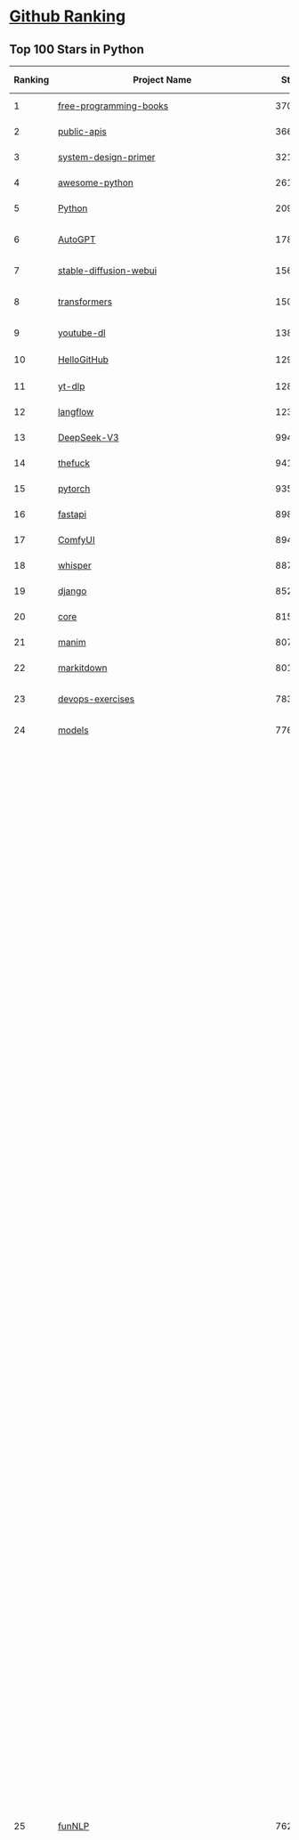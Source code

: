 [Github Ranking](../README.md)
==========

## Top 100 Stars in Python

| Ranking | Project Name | Stars | Forks | Language | Open Issues | Description | Last Commit |
| ------- | ------------ | ----- | ----- | -------- | ----------- | ----------- | ----------- |
| 1 | [free-programming-books](https://github.com/EbookFoundation/free-programming-books) | 370558 | 64314 | Python | 17 | :books: Freely available programming books | 2025-09-26T20:15:11Z |
| 2 | [public-apis](https://github.com/public-apis/public-apis) | 366429 | 38511 | Python | 24 | A collective list of free APIs | 2025-05-20T15:56:34Z |
| 3 | [system-design-primer](https://github.com/donnemartin/system-design-primer) | 321233 | 52459 | Python | 252 | Learn how to design large-scale systems. Prep for the system design interview.  Includes Anki flashcards. | 2025-05-21T11:13:33Z |
| 4 | [awesome-python](https://github.com/vinta/awesome-python) | 261600 | 26345 | Python | 0 | An opinionated list of awesome Python frameworks, libraries, software and resources. | 2025-09-17T05:29:57Z |
| 5 | [Python](https://github.com/TheAlgorithms/Python) | 209331 | 48177 | Python | 78 | All Algorithms implemented in Python | 2025-09-24T19:18:44Z |
| 6 | [AutoGPT](https://github.com/Significant-Gravitas/AutoGPT) | 178700 | 45984 | Python | 172 | AutoGPT is the vision of accessible AI for everyone, to use and to build on. Our mission is to provide the tools, so that you can focus on what matters. | 2025-09-27T01:37:25Z |
| 7 | [stable-diffusion-webui](https://github.com/AUTOMATIC1111/stable-diffusion-webui) | 156909 | 29105 | Python | 2368 | Stable Diffusion web UI | 2025-09-17T16:31:20Z |
| 8 | [transformers](https://github.com/huggingface/transformers) | 150323 | 30523 | Python | 1070 | 🤗 Transformers: the model-definition framework for state-of-the-art machine learning models in text, vision, audio, and multimodal models, for both inference and training.  | 2025-09-26T22:02:26Z |
| 9 | [youtube-dl](https://github.com/ytdl-org/youtube-dl) | 138117 | 10503 | Python | 3646 | Command-line program to download videos from YouTube.com and other video sites | 2025-05-04T11:53:05Z |
| 10 | [HelloGitHub](https://github.com/521xueweihan/HelloGitHub) | 129202 | 10744 | Python | 199 | :octocat: 分享 GitHub 上有趣、入门级的开源项目。Share interesting, entry-level open source projects on GitHub. | 2025-08-28T00:48:15Z |
| 11 | [yt-dlp](https://github.com/yt-dlp/yt-dlp) | 128153 | 10268 | Python | 1649 | A feature-rich command-line audio/video downloader | 2025-09-26T22:22:06Z |
| 12 | [langflow](https://github.com/langflow-ai/langflow) | 123771 | 7684 | Python | 416 | Langflow is a powerful tool for building and deploying AI-powered agents and workflows. | 2025-09-27T03:59:04Z |
| 13 | [DeepSeek-V3](https://github.com/deepseek-ai/DeepSeek-V3) | 99430 | 16229 | Python | 44 | None | 2025-08-28T03:24:37Z |
| 14 | [thefuck](https://github.com/nvbn/thefuck) | 94159 | 3767 | Python | 290 | Magnificent app which corrects your previous console command. | 2024-07-19T14:56:13Z |
| 15 | [pytorch](https://github.com/pytorch/pytorch) | 93515 | 25412 | Python | 15563 | Tensors and Dynamic neural networks in Python with strong GPU acceleration | 2025-09-27T04:05:45Z |
| 16 | [fastapi](https://github.com/fastapi/fastapi) | 89853 | 7934 | Python | 46 | FastAPI framework, high performance, easy to learn, fast to code, ready for production | 2025-09-27T03:02:48Z |
| 17 | [ComfyUI](https://github.com/comfyanonymous/ComfyUI) | 89431 | 9993 | Python | 2743 | The most powerful and modular diffusion model GUI, api and backend with a graph/nodes interface. | 2025-09-27T03:39:23Z |
| 18 | [whisper](https://github.com/openai/whisper) | 88713 | 11043 | Python | 0 | Robust Speech Recognition via Large-Scale Weak Supervision | 2025-09-08T10:58:26Z |
| 19 | [django](https://github.com/django/django) | 85241 | 33014 | Python | 0 | The Web framework for perfectionists with deadlines. | 2025-09-26T14:57:24Z |
| 20 | [core](https://github.com/home-assistant/core) | 81588 | 35290 | Python | 2301 | :house_with_garden: Open source home automation that puts local control and privacy first. | 2025-09-26T23:20:51Z |
| 21 | [manim](https://github.com/3b1b/manim) | 80768 | 6882 | Python | 454 | Animation engine for explanatory math videos | 2025-06-14T15:50:43Z |
| 22 | [markitdown](https://github.com/microsoft/markitdown) | 80135 | 4418 | Python | 261 | Python tool for converting files and office documents to Markdown. | 2025-09-08T15:37:34Z |
| 23 | [devops-exercises](https://github.com/bregman-arie/devops-exercises) | 78397 | 17657 | Python | 35 | Linux, Jenkins, AWS, SRE, Prometheus, Docker, Python, Ansible, Git, Kubernetes, Terraform, OpenStack, SQL, NoSQL, Azure, GCP, DNS, Elastic, Network, Virtualization. DevOps Interview Questions | 2025-08-31T18:37:14Z |
| 24 | [models](https://github.com/tensorflow/models) | 77644 | 45468 | Python | 1078 | Models and examples built with TensorFlow | 2025-09-27T03:19:04Z |
| 25 | [funNLP](https://github.com/fighting41love/funNLP) | 76260 | 15002 | Python | 34 | 中英文敏感词、语言检测、中外手机/电话归属地/运营商查询、名字推断性别、手机号抽取、身份证抽取、邮箱抽取、中日文人名库、中文缩写库、拆字词典、词汇情感值、停用词、反动词表、暴恐词表、繁简体转换、英文模拟中文发音、汪峰歌词生成器、职业名称词库、同义词库、反义词库、否定词库、汽车品牌词库、汽车零件词库、连续英文切割、各种中文词向量、公司名字大全、古诗词库、IT词库、财经词库、成语词库、地名词库、历史名人词库、诗词词库、医学词库、饮食词库、法律词库、汽车词库、动物词库、中文聊天语料、中文谣言数据、百度中文问答数据集、句子相似度匹配算法集合、bert资源、文本生成&摘要相关工具、cocoNLP信息抽取工具、国内电话号码正则匹配、清华大学XLORE:中英文跨语言百科知识图谱、清华大学人工智能技术系列报告、自然语言生成、NLU太难了系列、自动对联数据及机器人、用户名黑名单列表、罪名法务名词及分类模型、微信公众号语料、cs224n深度学习自然语言处理课程、中文手写汉字识别、中文自然语言处理 语料/数据集、变量命名神器、分词语料库+代码、任务型对话英文数据集、ASR 语音数据集 + 基于深度学习的中文语音识别系统、笑声检测器、Microsoft多语言数字/单位/如日期时间识别包、中华新华字典数据库及api(包括常用歇后语、成语、词语和汉字)、文档图谱自动生成、SpaCy 中文模型、Common Voice语音识别数据集新版、神经网络关系抽取、基于bert的命名实体识别、关键词(Keyphrase)抽取包pke、基于医疗领域知识图谱的问答系统、基于依存句法与语义角色标注的事件三元组抽取、依存句法分析4万句高质量标注数据、cnocr：用来做中文OCR的Python3包、中文人物关系知识图谱项目、中文nlp竞赛项目及代码汇总、中文字符数据、speech-aligner: 从“人声语音”及其“语言文本”产生音素级别时间对齐标注的工具、AmpliGraph: 知识图谱表示学习(Python)库：知识图谱概念链接预测、Scattertext 文本可视化(python)、语言/知识表示工具：BERT & ERNIE、中文对比英文自然语言处理NLP的区别综述、Synonyms中文近义词工具包、HarvestText领域自适应文本挖掘工具（新词发现-情感分析-实体链接等）、word2word：(Python)方便易用的多语言词-词对集：62种语言/3,564个多语言对、语音识别语料生成工具：从具有音频/字幕的在线视频创建自动语音识别(ASR)语料库、构建医疗实体识别的模型（包含词典和语料标注）、单文档非监督的关键词抽取、Kashgari中使用gpt-2语言模型、开源的金融投资数据提取工具、文本自动摘要库TextTeaser: 仅支持英文、人民日报语料处理工具集、一些关于自然语言的基本模型、基于14W歌曲知识库的问答尝试--功能包括歌词接龙and已知歌词找歌曲以及歌曲歌手歌词三角关系的问答、基于Siamese bilstm模型的相似句子判定模型并提供训练数据集和测试数据集、用Transformer编解码模型实现的根据Hacker News文章标题自动生成评论、用BERT进行序列标记和文本分类的模板代码、LitBank：NLP数据集——支持自然语言处理和计算人文学科任务的100部带标记英文小说语料、百度开源的基准信息抽取系统、虚假新闻数据集、Facebook: LAMA语言模型分析，提供Transformer-XL/BERT/ELMo/GPT预训练语言模型的统一访问接口、CommonsenseQA：面向常识的英文QA挑战、中文知识图谱资料、数据及工具、各大公司内部里大牛分享的技术文档 PDF 或者 PPT、自然语言生成SQL语句（英文）、中文NLP数据增强（EDA）工具、英文NLP数据增强工具 、基于医药知识图谱的智能问答系统、京东商品知识图谱、基于mongodb存储的军事领域知识图谱问答项目、基于远监督的中文关系抽取、语音情感分析、中文ULMFiT-情感分析-文本分类-语料及模型、一个拍照做题程序、世界各国大规模人名库、一个利用有趣中文语料库 qingyun 训练出来的中文聊天机器人、中文聊天机器人seqGAN、省市区镇行政区划数据带拼音标注、教育行业新闻语料库包含自动文摘功能、开放了对话机器人-知识图谱-语义理解-自然语言处理工具及数据、中文知识图谱：基于百度百科中文页面-抽取三元组信息-构建中文知识图谱、masr: 中文语音识别-提供预训练模型-高识别率、Python音频数据增广库、中文全词覆盖BERT及两份阅读理解数据、ConvLab：开源多域端到端对话系统平台、中文自然语言处理数据集、基于最新版本rasa搭建的对话系统、基于TensorFlow和BERT的管道式实体及关系抽取、一个小型的证券知识图谱/知识库、复盘所有NLP比赛的TOP方案、OpenCLaP：多领域开源中文预训练语言模型仓库、UER：基于不同语料+编码器+目标任务的中文预训练模型仓库、中文自然语言处理向量合集、基于金融-司法领域(兼有闲聊性质)的聊天机器人、g2pC：基于上下文的汉语读音自动标记模块、Zincbase 知识图谱构建工具包、诗歌质量评价/细粒度情感诗歌语料库、快速转化「中文数字」和「阿拉伯数字」、百度知道问答语料库、基于知识图谱的问答系统、jieba_fast 加速版的jieba、正则表达式教程、中文阅读理解数据集、基于BERT等最新语言模型的抽取式摘要提取、Python利用深度学习进行文本摘要的综合指南、知识图谱深度学习相关资料整理、维基大规模平行文本语料、StanfordNLP 0.2.0：纯Python版自然语言处理包、NeuralNLP-NeuralClassifier：腾讯开源深度学习文本分类工具、端到端的封闭域对话系统、中文命名实体识别：NeuroNER vs. BertNER、新闻事件线索抽取、2019年百度的三元组抽取比赛：“科学空间队”源码、基于依存句法的开放域文本知识三元组抽取和知识库构建、中文的GPT2训练代码、ML-NLP - 机器学习(Machine Learning)NLP面试中常考到的知识点和代码实现、nlp4han:中文自然语言处理工具集(断句/分词/词性标注/组块/句法分析/语义分析/NER/N元语法/HMM/代词消解/情感分析/拼写检查、XLM：Facebook的跨语言预训练语言模型、用基于BERT的微调和特征提取方法来进行知识图谱百度百科人物词条属性抽取、中文自然语言处理相关的开放任务-数据集-当前最佳结果、CoupletAI - 基于CNN+Bi-LSTM+Attention 的自动对对联系统、抽象知识图谱、MiningZhiDaoQACorpus - 580万百度知道问答数据挖掘项目、brat rapid annotation tool: 序列标注工具、大规模中文知识图谱数据：1.4亿实体、数据增强在机器翻译及其他nlp任务中的应用及效果、allennlp阅读理解:支持多种数据和模型、PDF表格数据提取工具 、 Graphbrain：AI开源软件库和科研工具，目的是促进自动意义提取和文本理解以及知识的探索和推断、简历自动筛选系统、基于命名实体识别的简历自动摘要、中文语言理解测评基准，包括代表性的数据集&基准模型&语料库&排行榜、树洞 OCR 文字识别 、从包含表格的扫描图片中识别表格和文字、语声迁移、Python口语自然语言处理工具集(英文)、 similarity：相似度计算工具包，java编写、海量中文预训练ALBERT模型 、Transformers 2.0 、基于大规模音频数据集Audioset的音频增强 、Poplar：网页版自然语言标注工具、图片文字去除，可用于漫画翻译 、186种语言的数字叫法库、Amazon发布基于知识的人-人开放领域对话数据集 、中文文本纠错模块代码、繁简体转换 、 Python实现的多种文本可读性评价指标、类似于人名/地名/组织机构名的命名体识别数据集 、东南大学《知识图谱》研究生课程(资料)、. 英文拼写检查库 、 wwsearch是企业微信后台自研的全文检索引擎、CHAMELEON：深度学习新闻推荐系统元架构 、 8篇论文梳理BERT相关模型进展与反思、DocSearch：免费文档搜索引擎、 LIDA：轻量交互式对话标注工具 、aili - the fastest in-memory index in the East 东半球最快并发索引 、知识图谱车音工作项目、自然语言生成资源大全 、中日韩分词库mecab的Python接口库、中文文本摘要/关键词提取、汉字字符特征提取器 (featurizer)，提取汉字的特征（发音特征、字形特征）用做深度学习的特征、中文生成任务基准测评 、中文缩写数据集、中文任务基准测评 - 代表性的数据集-基准(预训练)模型-语料库-baseline-工具包-排行榜、PySS3：面向可解释AI的SS3文本分类器机器可视化工具 、中文NLP数据集列表、COPE - 格律诗编辑程序、doccano：基于网页的开源协同多语言文本标注工具 、PreNLP：自然语言预处理库、简单的简历解析器，用来从简历中提取关键信息、用于中文闲聊的GPT2模型：GPT2-chitchat、基于检索聊天机器人多轮响应选择相关资源列表(Leaderboards、Datasets、Papers)、(Colab)抽象文本摘要实现集锦(教程 、词语拼音数据、高效模糊搜索工具、NLP数据增广资源集、微软对话机器人框架 、 GitHub Typo Corpus：大规模GitHub多语言拼写错误/语法错误数据集、TextCluster：短文本聚类预处理模块 Short text cluster、面向语音识别的中文文本规范化、BLINK：最先进的实体链接库、BertPunc：基于BERT的最先进标点修复模型、Tokenizer：快速、可定制的文本词条化库、中文语言理解测评基准，包括代表性的数据集、基准(预训练)模型、语料库、排行榜、spaCy 医学文本挖掘与信息提取 、 NLP任务示例项目代码集、 python拼写检查库、chatbot-list - 行业内关于智能客服、聊天机器人的应用和架构、算法分享和介绍、语音质量评价指标(MOSNet, BSSEval, STOI, PESQ, SRMR)、 用138GB语料训练的法文RoBERTa预训练语言模型 、BERT-NER-Pytorch：三种不同模式的BERT中文NER实验、无道词典 - 有道词典的命令行版本，支持英汉互查和在线查询、2019年NLP亮点回顾、 Chinese medical dialogue data 中文医疗对话数据集 、最好的汉字数字(中文数字)-阿拉伯数字转换工具、 基于百科知识库的中文词语多词义/义项获取与特定句子词语语义消歧、awesome-nlp-sentiment-analysis - 情感分析、情绪原因识别、评价对象和评价词抽取、LineFlow：面向所有深度学习框架的NLP数据高效加载器、中文医学NLP公开资源整理 、MedQuAD：(英文)医学问答数据集、将自然语言数字串解析转换为整数和浮点数、Transfer Learning in Natural Language Processing (NLP) 、面向语音识别的中文/英文发音辞典、Tokenizers：注重性能与多功能性的最先进分词器、CLUENER 细粒度命名实体识别 Fine Grained Named Entity Recognition、 基于BERT的中文命名实体识别、中文谣言数据库、NLP数据集/基准任务大列表、nlp相关的一些论文及代码, 包括主题模型、词向量(Word Embedding)、命名实体识别(NER)、文本分类(Text Classificatin)、文本生成(Text Generation)、文本相似性(Text Similarity)计算等，涉及到各种与nlp相关的算法，基于keras和tensorflow 、Python文本挖掘/NLP实战示例、 Blackstone：面向非结构化法律文本的spaCy pipeline和NLP模型通过同义词替换实现文本“变脸” 、中文 预训练 ELECTREA 模型: 基于对抗学习 pretrain Chinese Model 、albert-chinese-ner - 用预训练语言模型ALBERT做中文NER 、基于GPT2的特定主题文本生成/文本增广、开源预训练语言模型合集、多语言句向量包、编码、标记和实现：一种可控高效的文本生成方法、 英文脏话大列表 、attnvis：GPT2、BERT等transformer语言模型注意力交互可视化、CoVoST：Facebook发布的多语种语音-文本翻译语料库，包括11种语言(法语、德语、荷兰语、俄语、西班牙语、意大利语、土耳其语、波斯语、瑞典语、蒙古语和中文)的语音、文字转录及英文译文、Jiagu自然语言处理工具 - 以BiLSTM等模型为基础，提供知识图谱关系抽取 中文分词 词性标注 命名实体识别 情感分析 新词发现 关键词 文本摘要 文本聚类等功能、用unet实现对文档表格的自动检测，表格重建、NLP事件提取文献资源列表 、 金融领域自然语言处理研究资源大列表、CLUEDatasetSearch - 中英文NLP数据集：搜索所有中文NLP数据集，附常用英文NLP数据集 、medical_NER - 中文医学知识图谱命名实体识别 、(哈佛)讲因果推理的免费书、知识图谱相关学习资料/数据集/工具资源大列表、Forte：灵活强大的自然语言处理pipeline工具集 、Python字符串相似性算法库、PyLaia：面向手写文档分析的深度学习工具包、TextFooler：针对文本分类/推理的对抗文本生成模块、Haystack：灵活、强大的可扩展问答(QA)框架、中文关键短语抽取工具 | 2024-05-10T07:38:24Z |
| 26 | [Deep-Live-Cam](https://github.com/hacksider/Deep-Live-Cam) | 73393 | 10656 | Python | 71 | real time face swap and one-click video deepfake with only a single image | 2025-08-29T06:44:46Z |
| 27 | [d2l-zh](https://github.com/d2l-ai/d2l-zh) | 72660 | 11897 | Python | 0 | 《动手学深度学习》：面向中文读者、能运行、可讨论。中英文版被70多个国家的500多所大学用于教学。 | 2024-07-30T09:32:19Z |
| 28 | [screenshot-to-code](https://github.com/abi/screenshot-to-code) | 70935 | 8791 | Python | 105 | Drop in a screenshot and convert it to clean code (HTML/Tailwind/React/Vue) | 2025-07-27T20:51:24Z |
| 29 | [browser-use](https://github.com/browser-use/browser-use) | 70539 | 8263 | Python | 117 | 🌐 Make websites accessible for AI agents. Automate tasks online with ease. | 2025-09-27T02:32:21Z |
| 30 | [flask](https://github.com/pallets/flask) | 70447 | 16541 | Python | 4 | The Python micro framework for building web applications. | 2025-09-20T00:33:34Z |
| 31 | [awesome-llm-apps](https://github.com/Shubhamsaboo/awesome-llm-apps) | 70225 | 8966 | Python | 3 | Collection of awesome LLM apps with AI Agents and RAG using OpenAI, Anthropic, Gemini and opensource models. | 2025-09-26T21:37:40Z |
| 32 | [PayloadsAllTheThings](https://github.com/swisskyrepo/PayloadsAllTheThings) | 70211 | 15974 | Python | 0 | A list of useful payloads and bypass for Web Application Security and Pentest/CTF | 2025-09-19T12:48:46Z |
| 33 | [awesome-machine-learning](https://github.com/josephmisiti/awesome-machine-learning) | 69907 | 15090 | Python | 1 | A curated list of awesome Machine Learning frameworks, libraries and software. | 2025-08-13T18:34:54Z |
| 34 | [gpt_academic](https://github.com/binary-husky/gpt_academic) | 69267 | 8369 | Python | 265 | 为GPT/GLM等LLM大语言模型提供实用化交互接口，特别优化论文阅读/润色/写作体验，模块化设计，支持自定义快捷按钮&函数插件，支持Python和C++等项目剖析&自译解功能，PDF/LaTex论文翻译&总结功能，支持并行问询多种LLM模型，支持chatglm3等本地模型。接入通义千问, deepseekcoder, 讯飞星火, 文心一言, llama2, rwkv, claude2, moss等。 | 2025-09-20T13:41:26Z |
| 35 | [cpython](https://github.com/python/cpython) | 69046 | 32951 | Python | 7198 | The Python programming language | 2025-09-27T02:44:37Z |
| 36 | [sherlock](https://github.com/sherlock-project/sherlock) | 68996 | 8010 | Python | 76 | Hunt down social media accounts by username across social networks | 2025-09-26T05:08:27Z |
| 37 | [new-pac](https://github.com/Alvin9999/new-pac) | 68770 | 10378 | Python | 447 | 翻墙-科学上网、自由上网、免费科学上网、免费翻墙、fanqiang、油管youtube/视频下载、软件、VPN、一键翻墙浏览器，vps一键搭建翻墙服务器脚本/教程，免费shadowsocks/ss/ssr/v2ray/goflyway账号/节点，翻墙梯子，电脑、手机、iOS、安卓、windows、Mac、Linux、路由器翻墙、科学上网、youtube视频下载、youtube油管镜像/免翻墙网站、美区apple id共享账号、翻墙-科学上网-梯子 | 2025-09-27T04:02:17Z |
| 38 | [ansible](https://github.com/ansible/ansible) | 66571 | 24103 | Python | 577 | Ansible is a radically simple IT automation platform that makes your applications and systems easier to deploy and maintain. Automate everything from code deployment to network configuration to cloud management, in a language that approaches plain English, using SSH, with no agents to install on remote systems. https://docs.ansible.com. | 2025-09-23T19:59:42Z |
| 39 | [gpt4free](https://github.com/xtekky/gpt4free) | 65155 | 13683 | Python | 9 | The official gpt4free repository \| various collection of powerful language models \| o4, o3 and deepseek r1, gpt-4.1, gemini 2.5 | 2025-09-24T06:15:23Z |
| 40 | [OpenHands](https://github.com/All-Hands-AI/OpenHands) | 63804 | 7696 | Python | 350 | 🙌 OpenHands: Code Less, Make More | 2025-09-27T02:34:08Z |
| 41 | [scikit-learn](https://github.com/scikit-learn/scikit-learn) | 63465 | 26270 | Python | 1599 | scikit-learn: machine learning in Python | 2025-09-26T10:15:20Z |
| 42 | [keras](https://github.com/keras-team/keras) | 63428 | 19627 | Python | 228 | Deep Learning for humans | 2025-09-26T19:42:54Z |
| 43 | [annotated_deep_learning_paper_implementations](https://github.com/labmlai/annotated_deep_learning_paper_implementations) | 63332 | 6402 | Python | 24 | 🧑‍🏫 60+ Implementations/tutorials of deep learning papers with side-by-side notes 📝; including transformers (original, xl, switch, feedback, vit, ...), optimizers (adam, adabelief, sophia, ...), gans(cyclegan, stylegan2, ...), 🎮 reinforcement learning (ppo, dqn), capsnet, distillation, ... 🧠 | 2025-09-19T10:18:51Z |
| 44 | [localstack](https://github.com/localstack/localstack) | 60664 | 4258 | Python | 255 | 💻 A fully functional local AWS cloud stack. Develop and test your cloud & Serverless apps offline | 2025-09-26T20:35:41Z |
| 45 | [open-interpreter](https://github.com/openinterpreter/open-interpreter) | 60563 | 5192 | Python | 228 | A natural language interface for computers | 2025-08-06T17:38:07Z |
| 46 | [LLaMA-Factory](https://github.com/hiyouga/LLaMA-Factory) | 59392 | 7272 | Python | 667 | Unified Efficient Fine-Tuning of 100+ LLMs & VLMs (ACL 2024) | 2025-09-26T20:33:27Z |
| 47 | [vllm](https://github.com/vllm-project/vllm) | 58988 | 10384 | Python | 1850 | A high-throughput and memory-efficient inference and serving engine for LLMs | 2025-09-27T03:44:54Z |
| 48 | [llama](https://github.com/meta-llama/llama) | 58776 | 9804 | Python | 449 | Inference code for Llama models | 2025-01-26T21:42:26Z |
| 49 | [MetaGPT](https://github.com/FoundationAgents/MetaGPT) | 58723 | 7105 | Python | 11 | 🌟 The Multi-Agent Framework: First AI Software Company, Towards Natural Language Programming | 2025-06-30T11:45:55Z |
| 50 | [scrapy](https://github.com/scrapy/scrapy) | 58339 | 11056 | Python | 471 | Scrapy, a fast high-level web crawling & scraping framework for Python. | 2025-09-15T09:24:09Z |
| 51 | [Real-Time-Voice-Cloning](https://github.com/CorentinJ/Real-Time-Voice-Cloning) | 57427 | 9257 | Python | 169 | Clone a voice in 5 seconds to generate arbitrary speech in real-time | 2025-09-23T07:21:53Z |
| 52 | [private-gpt](https://github.com/zylon-ai/private-gpt) | 56620 | 7579 | Python | 256 | Interact with your documents using the power of GPT, 100% privately, no data leaks | 2024-11-13T19:30:32Z |
| 53 | [you-get](https://github.com/soimort/you-get) | 56431 | 9807 | Python | 0 | :arrow_double_down: Dumb downloader that scrapes the web | 2025-04-27T15:33:25Z |
| 54 | [openpilot](https://github.com/commaai/openpilot) | 56154 | 10136 | Python | 141 | openpilot is an operating system for robotics. Currently, it upgrades the driver assistance system on 300+ supported cars. | 2025-09-27T04:02:30Z |
| 55 | [PaddleOCR](https://github.com/PaddlePaddle/PaddleOCR) | 56084 | 8755 | Python | 126 | Turn any PDF or image document into structured data for your AI. A powerful, lightweight OCR toolkit that bridges the gap between images/PDFs and LLMs. Supports 80+ languages. | 2025-09-26T17:14:01Z |
| 56 | [yolov5](https://github.com/ultralytics/yolov5) | 55490 | 17213 | Python | 257 | YOLOv5 🚀 in PyTorch > ONNX > CoreML > TFLite | 2025-09-24T22:21:03Z |
| 57 | [face_recognition](https://github.com/ageitgey/face_recognition) | 55490 | 13680 | Python | 774 | The world's simplest facial recognition api for Python and the command line | 2024-08-21T06:22:36Z |
| 58 | [gpt-engineer](https://github.com/AntonOsika/gpt-engineer) | 54898 | 7302 | Python | 31 | CLI platform to experiment with codegen. Precursor to: https://lovable.dev | 2025-05-14T10:15:10Z |
| 59 | [faceswap](https://github.com/deepfakes/faceswap) | 54518 | 13417 | Python | 35 | Deepfakes Software For All | 2025-09-18T13:22:25Z |
| 60 | [crawl4ai](https://github.com/unclecode/crawl4ai) | 53889 | 5373 | Python | 183 | 🚀🤖 Crawl4AI: Open-source LLM Friendly Web Crawler & Scraper. Don't be shy, join here: https://discord.gg/jP8KfhDhyN | 2025-09-25T06:13:19Z |
| 61 | [rich](https://github.com/Textualize/rich) | 53868 | 1896 | Python | 218 | Rich is a Python library for rich text and beautiful formatting in the terminal. | 2025-08-13T10:52:09Z |
| 62 | [hackingtool](https://github.com/Z4nzu/hackingtool) | 53638 | 5814 | Python | 54 | ALL IN ONE Hacking Tool For Hackers | 2025-03-03T15:17:19Z |
| 63 | [requests](https://github.com/psf/requests) | 53315 | 9543 | Python | 204 | A simple, yet elegant, HTTP library. | 2025-09-09T09:00:21Z |
| 64 | [OpenBB](https://github.com/OpenBB-finance/OpenBB) | 52531 | 5001 | Python | 36 | Financial data platform for analysts, quants and AI agents. | 2025-09-26T17:26:11Z |
| 65 | [GPT-SoVITS](https://github.com/RVC-Boss/GPT-SoVITS) | 51165 | 5617 | Python | 735 | 1 min voice data can also be used to train a good TTS model! (few shot voice cloning) | 2025-09-10T07:01:05Z |
| 66 | [grok-1](https://github.com/xai-org/grok-1) | 50521 | 8375 | Python | 0 | Grok open release | 2024-08-30T04:17:25Z |
| 67 | [30-Days-Of-Python](https://github.com/Asabeneh/30-Days-Of-Python) | 50283 | 9578 | Python | 58 | 30 days of Python programming challenge is a step-by-step guide to learn the Python programming language in 30 days. This challenge may take more than100 days, follow your own pace.  These videos may help too: https://www.youtube.com/channel/UC7PNRuno1rzYPb1xLa4yktw | 2025-06-04T21:49:56Z |
| 68 | [autogen](https://github.com/microsoft/autogen) | 50202 | 7680 | Python | 404 | A programming framework for agentic AI | 2025-09-26T00:38:41Z |
| 69 | [OpenManus](https://github.com/FoundationAgents/OpenManus) | 50018 | 8763 | Python | 373 | No fortress, purely open ground.  OpenManus is Coming. | 2025-09-24T21:35:33Z |
| 70 | [professional-programming](https://github.com/charlax/professional-programming) | 49037 | 3875 | Python | 1 | A collection of learning resources for curious software engineers | 2025-09-22T01:22:55Z |
| 71 | [big-list-of-naughty-strings](https://github.com/minimaxir/big-list-of-naughty-strings) | 47421 | 2158 | Python | 69 | The Big List of Naughty Strings is a list of strings which have a high probability of causing issues when used as user-input data. | 2024-04-18T03:26:59Z |
| 72 | [Fooocus](https://github.com/lllyasviel/Fooocus) | 46692 | 7498 | Python | 211 | Focus on prompting and generating | 2025-09-02T20:28:44Z |
| 73 | [pandas](https://github.com/pandas-dev/pandas) | 46677 | 19026 | Python | 3515 | Flexible and powerful data analysis / manipulation library for Python, providing labeled data structures similar to R data.frame objects, statistical functions, and much more | 2025-09-26T02:53:13Z |
| 74 | [ultralytics](https://github.com/ultralytics/ultralytics) | 46425 | 8991 | Python | 229 | Ultralytics YOLO 🚀 | 2025-09-26T20:35:30Z |
| 75 | [unsloth](https://github.com/unslothai/unsloth) | 46222 | 3772 | Python | 756 | Fine-tuning & Reinforcement Learning for LLMs. 🦥 Train OpenAI gpt-oss, DeepSeek-R1, Qwen3, Gemma 3, TTS 2x faster with 70% less VRAM. | 2025-09-27T00:31:46Z |
| 76 | [odoo](https://github.com/odoo/odoo) | 46165 | 29754 | Python | 3350 | Odoo. Open Source Apps To Grow Your Business. | 2025-09-27T02:59:32Z |
| 77 | [text-generation-webui](https://github.com/oobabooga/text-generation-webui) | 45069 | 5795 | Python | 2589 | The definitive Web UI for local AI, with powerful features and easy setup. | 2025-09-22T20:59:23Z |
| 78 | [MinerU](https://github.com/opendatalab/MinerU) | 44744 | 3709 | Python | 91 | Transforms complex documents like PDFs into LLM-ready markdown/JSON for your Agentic workflows. | 2025-09-26T10:36:06Z |
| 79 | [nanoGPT](https://github.com/karpathy/nanoGPT) | 44708 | 7605 | Python | 230 | The simplest, fastest repository for training/finetuning medium-sized GPTs. | 2024-12-09T23:53:04Z |
| 80 | [llama_index](https://github.com/run-llama/llama_index) | 44458 | 6401 | Python | 204 | LlamaIndex is the leading framework for building LLM-powered agents over your data. | 2025-09-26T21:46:56Z |
| 81 | [pathway](https://github.com/pathwaycom/pathway) | 43622 | 1330 | Python | 47 | Python ETL framework for stream processing, real-time analytics, LLM pipelines, and RAG. | 2025-09-26T05:02:42Z |
| 82 | [freqtrade](https://github.com/freqtrade/freqtrade) | 43122 | 8722 | Python | 30 | Free, open source crypto trading bot | 2025-09-26T05:14:30Z |
| 83 | [TTS](https://github.com/coqui-ai/TTS) | 42766 | 5637 | Python | 11 | 🐸💬 - a deep learning toolkit for Text-to-Speech, battle-tested in research and production | 2024-08-16T12:07:14Z |
| 84 | [airflow](https://github.com/apache/airflow) | 42574 | 15662 | Python | 1337 | Apache Airflow - A platform to programmatically author, schedule, and monitor workflows | 2025-09-27T03:46:29Z |
| 85 | [python-patterns](https://github.com/faif/python-patterns) | 42154 | 7045 | Python | 11 | A collection of design patterns/idioms in Python | 2025-09-05T18:57:41Z |
| 86 | [sentry](https://github.com/getsentry/sentry) | 42053 | 4441 | Python | 1983 | Developer-first error tracking and performance monitoring | 2025-09-27T00:03:30Z |
| 87 | [stablediffusion](https://github.com/Stability-AI/stablediffusion) | 41804 | 5327 | Python | 248 | High-Resolution Image Synthesis with Latent Diffusion Models | 2025-06-25T14:18:37Z |
| 88 | [streamlit](https://github.com/streamlit/streamlit) | 41559 | 3744 | Python | 1126 | Streamlit — A faster way to build and share data apps. | 2025-09-26T23:34:50Z |
| 89 | [diagrams](https://github.com/mingrammer/diagrams) | 41539 | 2674 | Python | 311 | :art: Diagram as Code for prototyping cloud system architectures | 2025-09-19T08:01:57Z |
| 90 | [ailearning](https://github.com/apachecn/ailearning) | 41496 | 11588 | Python | 3 | AiLearning：数据分析+机器学习实战+线性代数+PyTorch+NLTK+TF2 | 2024-11-12T16:21:55Z |
| 91 | [ai-hedge-fund](https://github.com/virattt/ai-hedge-fund) | 41435 | 7279 | Python | 22 | An AI Hedge Fund Team | 2025-09-21T19:50:47Z |
| 92 | [ColossalAI](https://github.com/hpcaitech/ColossalAI) | 41178 | 4532 | Python | 430 | Making large AI models cheaper, faster and more accessible | 2025-09-26T06:54:08Z |
| 93 | [ChatGLM-6B](https://github.com/zai-org/ChatGLM-6B) | 41122 | 5216 | Python | 558 | ChatGLM-6B: An Open Bilingual Dialogue Language Model \| 开源双语对话语言模型 | 2024-06-27T04:05:25Z |
| 94 | [black](https://github.com/psf/black) | 40976 | 2621 | Python | 322 | The uncompromising Python code formatter | 2025-09-26T11:36:22Z |
| 95 | [mitmproxy](https://github.com/mitmproxy/mitmproxy) | 40663 | 4308 | Python | 344 | An interactive TLS-capable intercepting HTTP proxy for penetration testers and software developers. | 2025-09-08T14:00:10Z |
| 96 | [mem0](https://github.com/mem0ai/mem0) | 40539 | 4282 | Python | 293 | Universal memory layer for AI Agents; Announcing OpenMemory MCP - local and secure memory management. | 2025-09-26T17:26:09Z |
| 97 | [cheat.sh](https://github.com/chubin/cheat.sh) | 40254 | 1876 | Python | 127 | the only cheat sheet you need | 2025-08-08T05:15:06Z |
| 98 | [DeepSpeed](https://github.com/deepspeedai/DeepSpeed) | 40226 | 4566 | Python | 1117 | DeepSpeed is a deep learning optimization library that makes distributed training and inference easy, efficient, and effective. | 2025-09-25T20:32:04Z |
| 99 | [MoneyPrinterTurbo](https://github.com/harry0703/MoneyPrinterTurbo) | 40185 | 5857 | Python | 184 | 利用AI大模型，一键生成高清短视频 Generate short videos with one click using AI LLM. | 2025-06-11T06:34:54Z |
| 100 | [gradio](https://github.com/gradio-app/gradio) | 40033 | 3072 | Python | 371 | Build and share delightful machine learning apps, all in Python. 🌟 Star to support our work! | 2025-09-26T19:45:31Z |

